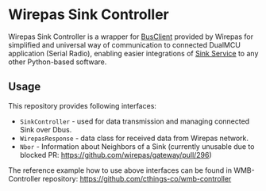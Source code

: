 # Wirepas Sink Controller

Wirepas Sink Controller is a wrapper for [BusClient](https://github.com/wirepas/gateway/blob/master/python_transport/wirepas_gateway/dbus/dbus_client.py) provided by Wirepas for simplified and universal way of communication to connected DualMCU application (Serial Radio), enabling easier integrations of [Sink Service](https://github.com/wirepas/gateway/tree/master/sink_service) to any other Python-based software.

## Usage

This repository provides following interfaces:

* `SinkController` - used for data transmission and managing connected Sink over Dbus.
* `WirepasResponse` - data class for received data from Wirepas network.
* `Nbor` - Information about Neighbors of a Sink (currently unusable due to blocked PR: https://github.com/wirepas/gateway/pull/296)

The reference example how to use above interfaces can be found in WMB-Controller repository: https://github.com/cthings-co/wmb-controller
